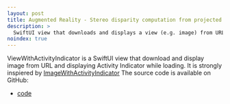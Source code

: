```yaml
---
layout: post
title: Augmented Reality - Stereo disparity computation from projected random dot pattern
description: >
  SwiftUI view that downloads and displays a view (e.g. image) from URL, displaying Activity Indicator while loading.
noindex: true
---
```


ViewWithActivityIndicator is a SwiftUI view that download and display image from URL and displaying Activity Indicator while loading. It is strongly inspiered by [ImageWithActivityIndicator]
The source code is available on GitHub:
* [code]

[code]: https://github.com/blackwiz4rd/ViewWithActivityIndicator
[ImageWithActivityIndicator]: https://github.com/AliAdam/ImageWithActivityIndicator
